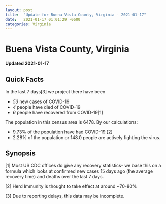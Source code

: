 ```yaml
---
layout: post
title:  "Update for Buena Vista County, Virginia - 2021-01-17"
date:   2021-01-17 01:01:29 -0600
categories: Virginia
---
```


# Buena Vista County, Virginia
#### Updated 2021-01-17

## Quick Facts

In the last 7 days[3] we project there have been
- *53* new cases of COVID-19
- *4* people have died of COVID-19
- *6* people have recovered from COVID-19[1]

The population in this census area is 6478. By our calculations:
- 9.73% of the population have had COVID-19.[2]
- 2.28% of the population or 148.0 people are actively fighting the virus.

## Synopsis




[1] Most US CDC offices do give any recovery statistics- we base this on a formula which looks at confirmed new cases
15 days ago (the average recovery time) and deaths over the last 7 days.

[2] Herd Immunity is thought to take effect at around ~70-80%

[3] Due to reporting delays, this data may be incomplete.
 
    